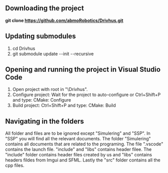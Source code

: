 ## Downloading the project
**git clone https://github.com/abmoRobotics/Drivhus.git**
## Updating submodules
1. cd Drivhus
2. git submodule update --init --recursive
## Opening and running the project in Visual Studio Code
1. Open project with root in "\Drivhus".
2. Configure project: Wait for the project to auto-configure or Ctrl+Shift+P and type: CMake: Configure
3. Build project: Ctrl+Shift+P and type: CMake: Build
## Navigating in the folders 
All folder and files are to be ignored except "Simulering" and "SSP". 
In "SSP" you will find all the relevant documents. 
The folder "Simulering" contains all documents that are related to the programing. 
The file ".vscode" contains the launch file. 
"include" and "libs" contains header filee. The "include" folder contains header files created by us and "libs" contains headers fildes from Imgui and SFML. 
Lastly the "src" folder contains all the cpp files. 
